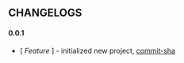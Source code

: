## CHANGELOGS


#### 0.0.1

  * [ *Feature* ] - initialized new project, [commit-sha](https://github.com/your_org/pult/commits/1)
